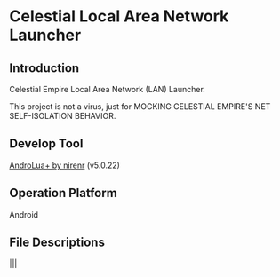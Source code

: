 # Celestial Local Area Network Launcher

## Introduction

Celestial Empire Local Area Network (LAN) Launcher.

This project is not a virus, just for MOCKING CELESTIAL EMPIRE'S NET SELF-ISOLATION BEHAVIOR.

## Develop Tool

[AndroLua+ by nirenr](https://github.com/nirenr/AndroLua_pro) (v5.0.22)

## Operation Platform

Android

## File Descriptions

|||